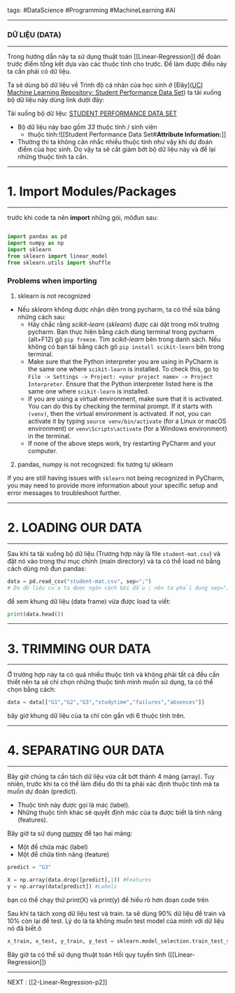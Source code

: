tags: #DataScience #Programming #MachineLearning #AI

---
### DỮ LIỆU (DATA)
---

Trong hướng dẫn này ta sử dụng thuật toán [[Linear-Regression]] để đoán trước điểm tổng kết dựa vào các thuộc tính cho trước. Để làm được điều này ta cần phải có dữ liệu.

Ta sẽ dùng bộ dữ liệu về Trình độ cá nhân của học sinh ở [Đây]([UCI Machine Learning Repository: Student Performance Data Set](https://archive.ics.uci.edu/ml/datasets/Student+Performance)) ta tải xuống bộ dữ liệu này dùng link dười đây:

Tải xuống bộ dữ liệu: [STUDENT PERFORMANCE DATA SET](http://techwithtim.net/wp-content/uploads/2019/01/student-mat.csv)

- Bộ dữ liệu này bao gồm *33* thuộc tính / sinh viên
	- thuộc tính:![[Student Performance Data Set#**Attribute Information:**]]
- Thường thi ta không cân nhắc nhiều thuộc tính như vậy khi dự đoán điểm của học sinh. Do vậy ta sẽ cắt giảm bớt bộ dữ liệu này và để lại những thuộc tính ta cần.

---
# 1. Import Modules/Packages
---

trước khi code ta nên **import** những gói, môđun sau:

```python

import pandas as pd
import numpy as np
import sklearn
from sklearn import linear_model
from sklearn.utils import shuffle

```

### Problems when importing
1. sklearn is not recognized
- Nếu *sklearn* không được nhận diện trong pycharm, ta có thể sửa bằng những cách sau:
	- Hãy chắc rằng *scikit-learn* (*sklearn*) được cài dặt trong môi trường pycharm. Bạn thực hiện bằng cách dùng terminal trong pycharm (alt+F12) gõ `pip freeze`. Tìm *scikit-learn* bên trong danh sách. Nếu không có bạn tải bằng cách gõ `pip install scikit-learn` bên trong terminal.
	- Make sure that the Python interpreter you are using in PyCharm is the same one where `scikit-learn` is installed. To check this, go to `File -> Settings -> Project: <your project name> -> Project Interpreter`. Ensure that the Python interpreter listed here is the same one where `scikit-learn` is installed. 
	- If you are using a virtual environment, make sure that it is activated. You can do this by checking the terminal prompt. If it starts with `(venv)`, then the virtual environment is activated. If not, you can activate it by typing `source venv/bin/activate` (for a Linux or macOS environment) or `venv\Scripts\activate` (for a Windows environment) in the terminal.
	- If none of the above steps work, try restarting PyCharm and your computer.   
2. pandas, numpy is not recognized: fix tương tự sklearn

If you are still having issues with `sklearn` not being recognized in PyCharm, you may need to provide more information about your specific setup and error messages to troubleshoot further.

---
# 2. LOADING OUR DATA
---

Sau khi ta tải xuống bộ dữ liệu (Trương hợp này là file `student-mat.csv`) và đặt nó vào trong thư mục chính (main directory) và ta có thể load nó bằng cách dùng mô đun pandas:

```python
data = pd.read_csv("student-mat.csv", sep=";")
# Do dữ liệu của ta được ngăn cách bới dấu ; nên ta phải dung sep=";" (sep - separator)
```

để xem khung dữ liệu (data frame) vừa được load ta viết: 

```python
print(data.head())
```

---
# 3. TRIMMING OUR DATA
---

Ở trường hợp này ta có quá nhiều thuộc tính và không phải tất cả đều cần thiết nên ta sẽ chỉ chọn những thuộc tính mình muốn sử dụng, ta có thể chọn bằng cách:

```python
data = data[["G1","G2","G3","studytime","failures","absences"]]
```

bây giờ khung dữ liệu của ta chỉ còn gắn với 6 thuộc tính trên.

---
# 4. SEPARATING OUR DATA
---

Bây giờ chúng ta cần tách dữ liệu vừa cắt bớt thành 4 mảng (array). Tuy nhiên, trước khi ta có thể làm điều đó thì ta phải xác định thuộc tính mà ta muốn dự đoán (predict).
- Thuộc tính này được gọi là mác (label). 
- Những thuộc tính khác sẽ quyết định mác của ta được biết là tính năng (features).

Bây giờ ta sử dụng [numpy](https://numpy.org/doc/stable/user/index.html#user) để tạo hai mảng:
- Một để chứa mác (label)
- Một để chứa tính năng (feature)

```python
predict = "G3"

X = np.array(data.drop([predict],1)) #Features
y = np.array(data[predict]) #Labels
```

bạn có thể chạy thử print(X) và print(y) để hiểu rõ hơn đoạn code trên

Sau khi ta tách xong dữ liệu test và train. ta sẽ dùng 90% dữ liệu để train và 10% còn lại để test. Lý do là ta không muốn test model của mình với dữ liệu nó đã biết.ô

```python
x_train, x_test, y_train, y_test = sklearn.model_selection.train_test_split(X,y,test_size=0.1)
```

Bây giờ ta có thể sử dụng thuật toán Hồi quy tuyến tính ([[Linear-Regression]]) 

---

NEXT : [[2-Linear-Regression-p2]]
